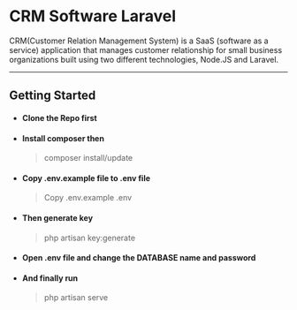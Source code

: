 # CRM Software Laravel

CRM(Customer Relation Management System) is a SaaS (software as a service) application that manages customer relationship for small business organizations built using two different technologies, Node.JS and Laravel.

---

## Getting Started

- #### Clone the Repo first
    
- #### Install composer then
    
    > composer install/update
    
- #### Copy .env.example file to .env file
    
    > Copy .env.example .env
    
- #### Then generate key
    
    > php artisan key:generate
    
- #### Open .env file and change the DATABASE name and password
    
- #### And finally run
    
    > php artisan serve

##
